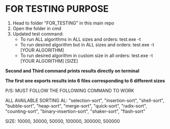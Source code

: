 FOR TESTING PURPOSE
======================================================================
1. Head to folder "FOR_TESTING" in this main repo
2. Open the folder in cmd
3. Updated test command:
   + To run ALL algorithms in ALL sizes and orders: test.exe -t
   + To run desired algorithm but in ALL sizes and orders: test.exe -t [YOUR ALGORITHM]
   + To run desired algorithm in custom size in all orders: test.exe -t [YOUR ALGORITHM] [SIZE]
  
**Second and Third command prints results directly on terminal**

**The first one exports results into 6 files corresponding to 6 different sizes**


P/S: MUST FOLLOW THE FOLLOWING COMMAND TO WORK

ALL AVAILABLE SORTING AL:
"selection-sort", "insertion-sort", "shell-sort", "bubble-sort", "heap-sort", "merge-sort", "quick-sort", "radix-sort", "counting-sort", "binary-insertion-sort", "shaker-sort", "flash-sort"

SIZE: 10000, 30000, 50000, 100000, 300000, 500000
